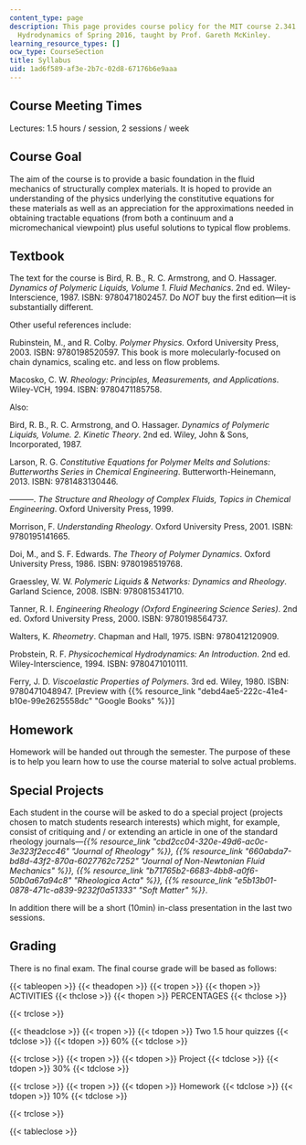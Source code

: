```yaml
---
content_type: page
description: This page provides course policy for the MIT course 2.341 Macromolecular
  Hydrodynamics of Spring 2016, taught by Prof. Gareth McKinley.
learning_resource_types: []
ocw_type: CourseSection
title: Syllabus
uid: 1ad6f589-af3e-2b7c-02d8-67176b6e9aaa
---
```


Course Meeting Times
--------------------

Lectures: 1.5 hours / session, 2 sessions / week

Course Goal
-----------

The aim of the course is to provide a basic foundation in the fluid mechanics of structurally complex materials. It is hoped to provide an understanding of the physics underlying the constitutive equations for these materials as well as an appreciation for the approximations needed in obtaining tractable equations (from both a continuum and a micromechanical viewpoint) plus useful solutions to typical flow problems.

Textbook
--------

The text for the course is Bird, R. B., R. C. Armstrong, and O. Hassager. _Dynamics of Polymeric Liquids, Volume 1. Fluid Mechanics_. 2nd ed. Wiley-Interscience, 1987. ISBN: 9780471802457. Do _NOT_ buy the first edition—it is substantially different.

Other useful references include:

Rubinstein, M., and R. Colby. _Polymer Physics._ Oxford University Press, 2003. ISBN: 9780198520597. This book is more molecularly-focused on chain dynamics, scaling etc. and less on flow problems.

Macosko, C. W. _Rheology: Principles, Measurements, and Applications_. Wiley-VCH, 1994. ISBN: 9780471185758.

Also:

Bird, R. B., R. C. Armstrong, and O. Hassager. _Dynamics of Polymeric Liquids, Volume. 2. Kinetic Theory_. 2nd ed. Wiley, John & Sons, Incorporated, 1987.

Larson, R. G. _Constitutive Equations for Polymer Melts and Solutions: Butterworths Series in Chemical Engineering_. Butterworth-Heinemann, 2013. ISBN: 9781483130446.

———. _The Structure and Rheology of Complex Fluids, Topics in Chemical Engineering_. Oxford University Press, 1999.

Morrison, F. _Understanding Rheology_. Oxford University Press, 2001. ISBN: 9780195141665.

Doi, M., and S. F. Edwards. _The Theory of Polymer Dynamics_. Oxford University Press, 1986. ISBN: 9780198519768.

Graessley, W. W. _Polymeric Liquids & Networks: Dynamics and Rheology_. Garland Science, 2008. ISBN: 9780815341710.

Tanner, R. I. _Engineering Rheology (Oxford Engineering Science Series)_. 2nd ed. Oxford University Press, 2000. ISBN: 9780198564737.

Walters, K. _Rheometry_. Chapman and Hall, 1975. ISBN: 9780412120909.

Probstein, R. F. _Physicochemical Hydrodynamics: An Introduction_. 2nd ed. Wiley-Interscience, 1994. ISBN: 9780471010111.

Ferry, J. D. _Viscoelastic Properties of Polymers_. 3rd ed. Wiley, 1980. ISBN: 9780471048947. \[Preview with {{% resource_link "debd4ae5-222c-41e4-b10e-99e2625558dc" "Google Books" %}}\]

Homework
--------

Homework will be handed out through the semester. The purpose of these is to help you learn how to use the course material to solve actual problems.

Special Projects
----------------

Each student in the course will be asked to do a special project (projects chosen to match students research interests) which might, for example, consist of critiquing and / or extending an article in one of the standard rheology journals—_{{% resource_link "cbd2cc04-320e-49d6-ac0c-3e323f2ecc46" "Journal of Rheology" %}}, {{% resource_link "660abda7-bd8d-43f2-870a-6027762c7252" "Journal of Non-Newtonian Fluid Mechanics" %}}, {{% resource_link "b71765b2-6683-4bb8-a0f6-50b0a67a94c8" "Rheologica Acta" %}}, {{% resource_link "e5b13b01-0878-471c-a839-9232f0a51333" "Soft Matter" %}}_.

In addition there will be a short (10min) in-class presentation in the last two sessions.

Grading
-------

There is no final exam. The final course grade will be based as follows:

{{< tableopen >}}
{{< theadopen >}}
{{< tropen >}}
{{< thopen >}}
ACTIVITIES
{{< thclose >}}
{{< thopen >}}
PERCENTAGES
{{< thclose >}}

{{< trclose >}}

{{< theadclose >}}
{{< tropen >}}
{{< tdopen >}}
Two 1.5 hour quizzes
{{< tdclose >}}
{{< tdopen >}}
60%
{{< tdclose >}}

{{< trclose >}}
{{< tropen >}}
{{< tdopen >}}
Project
{{< tdclose >}}
{{< tdopen >}}
30%
{{< tdclose >}}

{{< trclose >}}
{{< tropen >}}
{{< tdopen >}}
Homework
{{< tdclose >}}
{{< tdopen >}}
10%
{{< tdclose >}}

{{< trclose >}}

{{< tableclose >}}